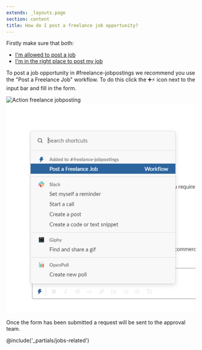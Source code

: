 ```yaml
---
extends: _layouts.page
section: content
title: How do I post a freelance job opportunity?
---
```


Firstly make sure that both:

* [I'm allowed to post a job](/faqs/canipostajob)
* [I'm in the right place to post my job](/faqs/wheredoipostmyjob)

To post a job opportunity in #freelance-jobpostings we recommend you use the "Post a Freelance Job" workflow. To do this click the ➕⚡️ icon next to the input bar and fill in the form.

![Action freelance jobposting](/images/faq/freelance-job-posting-action.png)
![Workflow freelance jobposting](/images/faq/freelance-job-posting-workflow.png)

Once the form has been submitted a request will be sent to the approval team.

@include('_partials/jobs-related')
